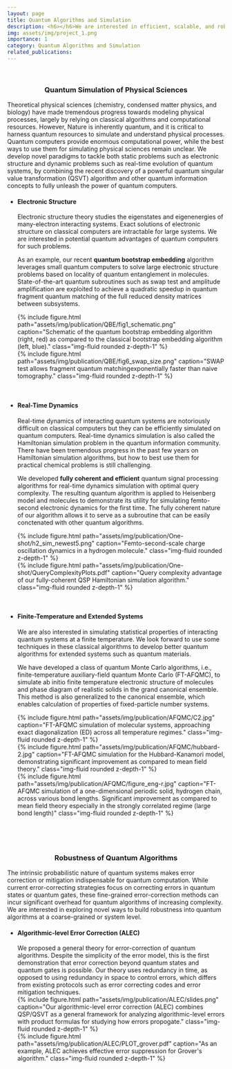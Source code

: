 ```yaml
---
layout: page
title: Quantum Algorithms and Simulation
description: <h6></h6>We are interested in efficient, scalable, and robust simulation of complex physical and chemical processes on quantum computers, focusing on long-term fault-tolerant algorithms. This line of research will elucidate the intricate interplay between correlated electronic, vibrational, and dissipative processes that underpins fundamental aspects of chemistry and physics. Targeting applications include microscopic mechanisms of photosynthetic processes, quantum material design, and chemical reaction pathways in complex systems.
img: assets/img/project_1.png
importance: 1
category: Quantum Algorithms and Simulation
related_publications:
---
```


<p>&nbsp;</p>
<!-- <ul><li><h3><b> Quantum Simulation of Physical Sciences</b> </h3></li></ul> -->
<center><h3><b> Quantum Simulation of Physical Sciences</b> </h3></center>

Theoretical physical sciences (chemistry, condensed matter physics, and biology) have made tremendous progress towards modeling physical processes, largely by relying on classical algorithms and computational resources. However, Nature is inherently quantum, and it is critical to harness quantum resources to simulate and understand physical processes. 
Quantum computers provide enormous computational power, while the best ways to use them for simulating physical sciences remain unclear.
We develop novel paradigms to tackle both <emph>static</emph> problems such as electronic structure and <emph>dynamic</emph> problems such as real-time evolution of quantum systems, by combining the recent discovery of a powerful quantum singular value transformation (QSVT) algorithm and other quantum information concepts to fully unleash the power of quantum computers.


<ul>
<li><h4><b>Electronic Structure</b></h4></li>
<p>
Electronic structure theory studies the eigenstates and eigenenergies of many-electron interacting systems. Exact solutions of electronic structure on classical computers are intractable for large systems. We are interested in potential quantum advantages of quantum computers for such problems.
</p>

<p> 
As an example, our recent <b>quantum bootstrap embedding</b> algorithm leverages small quantum computers to solve large electronic structure problems based on locality of quantum entanglement in molecules. State-of-the-art quantum subroutines such as swap test and amplitude amplification are exploited to achieve a quadratic speedup in quantum fragment quantum matching of the full reduced density matrices between subsystems.
</p>

<div class="row justify-content-sm-center">
    <div class="col-sm-10 mt-3 mt-md-0">
        {% include figure.html path="assets/img/publication/QBE/fig1_schematic.png" caption="Schematic of the quantum bootstrap embedding algorithm (right, red) as compared to the classical bootstrap embedding algorithm (left, blue)." class="img-fluid rounded z-depth-1" %}
    </div>
</div>


<div class="row justify-content-sm-center">
    <div class="col-sm-5 mt-3 mt-md-0">
        {% include figure.html path="assets/img/publication/QBE/fig6_swap_size.png" caption="SWAP test allows fragment quantum matchingexponentially faster than naive tomography." class="img-fluid rounded z-depth-1" %}
    </div>
</div>

<p>&nbsp;</p>
<li><h4><b>Real-Time Dynamics</b></h4></li>

<p>
Real-time dynamics of interacting quantum systems are notoriously difficult on classical computers but they can be efficiently simulated on quantum computers. Real-time dynamics simulation is also called the Hamiltonian simulation problem in the quantum information community. There have been tremendous progress in the past few years on Hamiltonian simulation algorithms, but how to best use them for practical chemical problems is still challenging.
</p>

<p>
We developed <b>fully coherent and efficient</b> quantum signal processing algorithms for real-time dynamics simulation with optimal query complexity. The resulting quantum algorithm is applied to Heisenberg model and molecules to demonstrate its utility for simulating femto-second electronic dynamics for the first time. The fully coherent nature of our algorithm allows it to serve as a subroutine that can be easily conctenated with other quantum algorithms.
</p>

<div class="row justify-content-sm-center">
    <div class="col-sm-6 mt-3 mt-md-0">
        {% include figure.html path="assets/img/publication/One-shot/h2_sim_newest5.png" caption="Femto-second-scale charge oscillation dynamics in a hydrogen molecule." class="img-fluid rounded z-depth-1" %}
    </div>
    <div class="col-sm-6 mt-3 mt-md-0">
        {% include figure.html path="assets/img/publication/One-shot/QueryComplexityPlots.pdf" caption="Query complexity advantage of our fully-coherent QSP Hamiltonian simulation algorithm." class="img-fluid rounded z-depth-1" %}
    </div>
</div>

<p>&nbsp;</p>
<li><h4><b>Finite-Temperature and Extended Systems</b></h4></li>
<p>
We are also interested in simulating statistical properties of interacting quantum systems at a finite temperature. We look forward to use some techniques in these classical algorithms to develop better quantum algorithms for extended systems such as quantum materials.
</p>

<p>
We have developed a class of quantum Monte Carlo algorithms, i.e., finite-temperature auxiliary-field quantum Monte Carlo (FT-AFQMC), to simulate ab initio finite temperature electronic structure of molecules and phase diagram of realistic solids in the grand canonical ensemble. This method is also generalized to the canonical ensemble, which enables calculation of properties of fixed-particle number systems.
</p>  
<div class="row justify-content-sm-center">
    <div class="col-sm-4 mt-3 mt-md-0">
        {% include figure.html path="assets/img/publication/AFQMC/C2.jpg" caption="FT-AFQMC simulation of molecular systems, approaching exact diagonalization (ED) across all temperature regimes." class="img-fluid rounded z-depth-1" %}
    </div>
    <div class="col-sm-4 mt-3 mt-md-0">
        {% include figure.html path="assets/img/publication/AFQMC/hubbard-2.jpg" caption="FT-AFQMC simulation for the Hubbard-Kanamori model, demonstrating significant improvement as compared to mean field theory." class="img-fluid rounded z-depth-1" %}
    </div>
    <div class="col-sm-4 mt-3 mt-md-0">
        {% include figure.html path="assets/img/publication/AFQMC/figure_eng-r.jpg" caption="FT-AFQMC simulation of a one-dimensional periodic solid, hydrogen chain, across various bond lengths. Significant improvement as compared to mean field theory especially in the strongly correlated regime (large bond length)" class="img-fluid rounded z-depth-1" %}
    </div>
</div>
</ul>

<p>&nbsp;</p>
<p>&nbsp;</p>
<center><h3><b>Robustness of Quantum Algorithms</b></h3></center>

The intrinsic probabilistic nature of quantum systems makes error correction or mitigation indispensable for quantum computation. While current error-correcting strategies focus on correcting errors in quantum states or quantum gates, these fine-grained error-correction methods can incur significant overhead for quantum algorithms of increasing complexity. We are interested in exploring novel ways to build robustness into quantum algorithms at a coarse-grained or system level.

<ul>
<li><h4><b>Algorithmic-level Error Correction (ALEC)</b></h4></li>
We proposed a general theory for error-correction of quantum algorithms. Despite the simplicity of the error model, this is the first demonstration that error correction beyond quantum states and quantum gates is possible. Our theory uses redundancy in time, as opposed to using redundancy in space to control errors, which differs from existing protocols such as error correcting codes and error mitigation techniques.

<div class="row justify-content-sm-center">
    <div class="col-sm-6 mt-3 mt-md-0">
        {% include figure.html path="assets/img/publication/ALEC/slides.png" caption="Our algorithmic-level error correction (ALEC) combines QSP/QSVT as a general framework for analyzing algorithmic-level errors with product formulas for studying how errors propogate." class="img-fluid rounded z-depth-1" %}
    </div>
    <div class="col-sm-5 mt-3 mt-md-0">
        {% include figure.html path="assets/img/publication/ALEC/PLOT_grover.pdf" caption="As an example, ALEC achieves effective error suppression for Grover's algorithm." class="img-fluid rounded z-depth-1" %}
    </div>
</div>


<div class="row justify-content-sm-center">
</div>
</ul>



<p>&nbsp;</p>
<p>&nbsp;</p>






